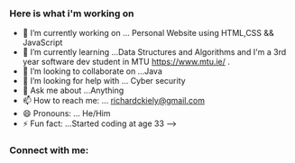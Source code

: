 ### Here is what i'm working on

- 🔭 I’m currently working on ... Personal Website using HTML,CSS && JavaScript
- 🌱 I’m currently learning ...Data Structures and Algorithms and I'm a 3rd year software dev student in MTU https://www.mtu.ie/ .
- 👯 I’m looking to collaborate on ...Java
- 🤔 I’m looking for help with ... Cyber security 
- 💬 Ask me about ...Anything
- 📫 How to reach me: ... richardckiely@gmail.com
- 😄 Pronouns: ... He/Him
- ⚡ Fun fact: ...Started coding at age 33
-->

### Connect with me:
